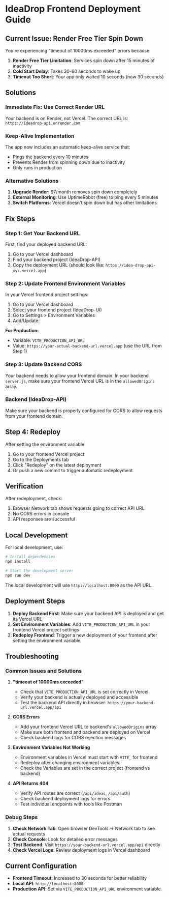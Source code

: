 # IdeaDrop Frontend Deployment Guide

## Current Issue: Render Free Tier Spin Down

You're experiencing "timeout of 10000ms exceeded" errors because:

1. **Render Free Tier Limitation**: Services spin down after 15 minutes of inactivity
2. **Cold Start Delay**: Takes 30-60 seconds to wake up
3. **Timeout Too Short**: Your app only waited 10 seconds (now 30 seconds)

## Solutions

### Immediate Fix: Use Correct Render URL
Your backend is on Render, not Vercel. The correct URL is: `https://ideadrop-api.onrender.com`

### Keep-Alive Implementation
The app now includes an automatic keep-alive service that:
- Pings the backend every 10 minutes
- Prevents Render from spinning down due to inactivity
- Only runs in production

### Alternative Solutions
1. **Upgrade Render**: $7/month removes spin down completely
2. **External Monitoring**: Use UptimeRobot (free) to ping every 5 minutes
3. **Switch Platforms**: Vercel doesn't spin down but has other limitations

## Fix Steps

### Step 1: Get Your Backend URL

First, find your deployed backend URL:
1. Go to your Vercel dashboard
2. Find your backend project (IdeaDrop-API)
3. Copy the deployment URL (should look like: `https://idea-drop-api-xyz.vercel.app`)

### Step 2: Update Frontend Environment Variables

In your Vercel frontend project settings:

1. Go to your Vercel dashboard
2. Select your frontend project (IdeaDrop-UI)
3. Go to Settings > Environment Variables
4. Add/Update:

**For Production:**

- Variable: `VITE_PRODUCTION_API_URL`
- Value: `https://your-actual-backend-url.vercel.app` (use the URL from Step 1)

### Step 3: Update Backend CORS

Your backend needs to allow your frontend domain. In your backend `server.js`, make sure your frontend Vercel URL is in the `allowedOrigins` array.

### Backend (IdeaDrop-API)

Make sure your backend is properly configured for CORS to allow requests from
your frontend domain.

## Step 4: Redeploy

After setting the environment variable:
1. Go to your frontend Vercel project
2. Go to the Deployments tab
3. Click "Redeploy" on the latest deployment
4. Or push a new commit to trigger automatic redeployment

## Verification

After redeployment, check:
1. Browser Network tab shows requests going to correct API URL
2. No CORS errors in console
3. API responses are successful

## Local Development

For local development, use:

```bash
# Install dependencies
npm install

# Start the development server
npm run dev
```

The local development will use `http://localhost:8000` as the API URL.

## Deployment Steps

1. **Deploy Backend First**: Make sure your backend API is deployed and get its
   Vercel URL
2. **Set Environment Variables**: Add `VITE_PRODUCTION_API_URL` in your frontend
   Vercel project settings
3. **Redeploy Frontend**: Trigger a new deployment of your frontend after
   setting the environment variable

## Troubleshooting

### Common Issues and Solutions

1. **"timeout of 10000ms exceeded"**
   - Check that `VITE_PRODUCTION_API_URL` is set correctly in Vercel
   - Verify your backend is actually deployed and accessible
   - Test the backend API directly in browser: `https://your-backend-url.vercel.app/api`

2. **CORS Errors**
   - Add your frontend Vercel URL to backend's `allowedOrigins` array
   - Make sure both frontend and backend are deployed on Vercel
   - Check backend logs for CORS rejection messages

3. **Environment Variables Not Working**
   - Environment variables in Vercel must start with `VITE_` for frontend
   - Redeploy after changing environment variables
   - Check the Variables are set in the correct project (frontend vs backend)

4. **API Returns 404**
   - Verify API routes are correct (`/api/ideas`, `/api/auth`)
   - Check backend deployment logs for errors
   - Test individual endpoints with tools like Postman

### Debug Steps

1. **Check Network Tab**: Open browser DevTools → Network tab to see actual requests
2. **Check Console**: Look for detailed error messages
3. **Test Backend**: Visit `https://your-backend-url.vercel.app/api` directly
4. **Check Vercel Logs**: Review deployment logs in Vercel dashboard

## Current Configuration

- **Frontend Timeout**: Increased to 30 seconds for better reliability
- **Local API**: `http://localhost:8000`
- **Production API**: Set via `VITE_PRODUCTION_API_URL` environment variable
